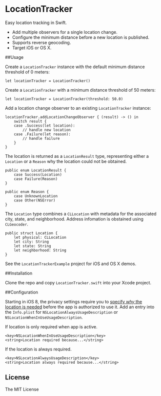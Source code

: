 LocationTracker
====

Easy location tracking in Swift.

* Add multiple observers for a single location change.
* Configure the minimum distance before a new location is published.
* Supports reverse geocoding.
* Target iOS or OS X.

##Usage

Create a `LocationTracker` instance with the default minimum distance threshold of 0 meters:

	let locationTracker = LocationTracker()

Create a `LocationTracker` with a minimum distance threshold of 50 meters:

	let locationTracker = LocationTracker(threshold: 50.0)

Add a location change observer to an existing `LocationTracker` instance:

```
locationTracker.addLocationChangeObserver { (result) -> () in
    switch result {
    case .Success(let location):
        // handle new location
    case .Failure(let reason):
        // handle failure
    }
}
```

The location is returned as a `LocationResult` type, representing either a `Location` or a `Reason` why the location could not be obtained.

```
public enum LocationResult {
    case Success(Location)
    case Failure(Reason)
}

public enum Reason {
    case UnknownLocation
    case Other(NSError)
}
```

The `Location` type combines a `CLLocation` with metadata for the associated city, state, and neighborhood. Address infomation is obstained using `CLGeocoder`.

```
public struct Location {
    let physical: CLLocation
    let city: String
    let state: String
    let neighborhood: String
}
```

See the `LocationTrackerExample` project for iOS and OS X demos.

##Installation

Clone the repo and copy `LocationTracker.swift` into your Xcode project.

##Configuration

Starting in iOS 8, the privacy settings require you to [specify *why* the location is needed](http://stackoverflow.com/a/24063578) before the app is authorized to use it. Add an entry into the `Info.plist` for `NSLocationAlwaysUsageDescription` or `NSLocationWhenInUseUsageDescription`.

If location is only required when app is active.

    <key>NSLocationWhenInUseUsageDescription</key>
    <string>Location required because...</string>

If the location is always required.

    <key>NSLocationAlwaysUsageDescription</key>
    <string>Location always required because...</string>

## License

The MIT License